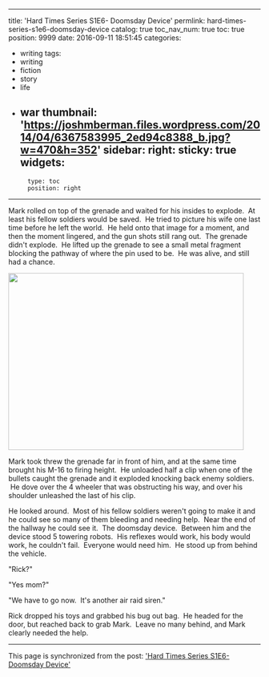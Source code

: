 
---
title: 'Hard Times Series S1E6-  Doomsday Device'
permlink: hard-times-series-s1e6-doomsday-device
catalog: true
toc_nav_num: true
toc: true
position: 9999
date: 2016-09-11 18:51:45
categories:
- writing
tags:
- writing
- fiction
- story
- life
- war
thumbnail: 'https://joshmberman.files.wordpress.com/2014/04/6367583995_2ed94c8388_b.jpg?w=470&h=352'
sidebar:
    right:
        sticky: true
widgets:
    -
        type: toc
        position: right
---


<html>
<p>Mark rolled on top of the grenade and waited for his insides to explode. &nbsp;At least his fellow soldiers would be saved. &nbsp;He tried to picture his wife one last time before he left the world. &nbsp;He held onto that image for a moment, and then the moment lingered, and the gun shots still rang out. &nbsp;The grenade didn't explode. &nbsp;He lifted up the grenade to see a small metal fragment blocking the pathway of where the pin used to be. &nbsp;He was alive, and still had a chance.</p>
<p><img src="https://joshmberman.files.wordpress.com/2014/04/6367583995_2ed94c8388_b.jpg?w=470&amp;h=352" width="470" height="353"/></p>
<p>Mark took threw the grenade far in front of him, and at the same time brought his M-16 to firing height. &nbsp;He unloaded half a clip when one of the bullets caught the grenade and it exploded knocking back enemy soldiers. &nbsp;He dove over the 4 wheeler that was obstructing his way, and over his shoulder unleashed the last of his clip.</p>
<p>He looked around. &nbsp;Most of his fellow soldiers weren't going to make it and he could see so many of them bleeding and needing help. &nbsp;Near the end of the hallway he could see it. &nbsp;The doomsday device. &nbsp;Between him and the device stood 5 towering robots. &nbsp;His reflexes would work, his body would work, he couldn't fail. &nbsp;Everyone would need him. &nbsp;He stood up from behind the vehicle.</p>
<p>"Rick?"</p>
<p>"Yes mom?"</p>
<p>"We have to go now. &nbsp;It's another air raid siren."</p>
<p>Rick dropped his toys and grabbed his bug out bag. &nbsp;He headed for the door, but reached back to grab Mark. &nbsp;Leave no many behind, and Mark clearly needed the help.</p>
</html>

- - -

This page is synchronized from the post: ['Hard Times Series S1E6-  Doomsday Device'](https://steemit.com/@aggroed/hard-times-series-s1e6-doomsday-device)
